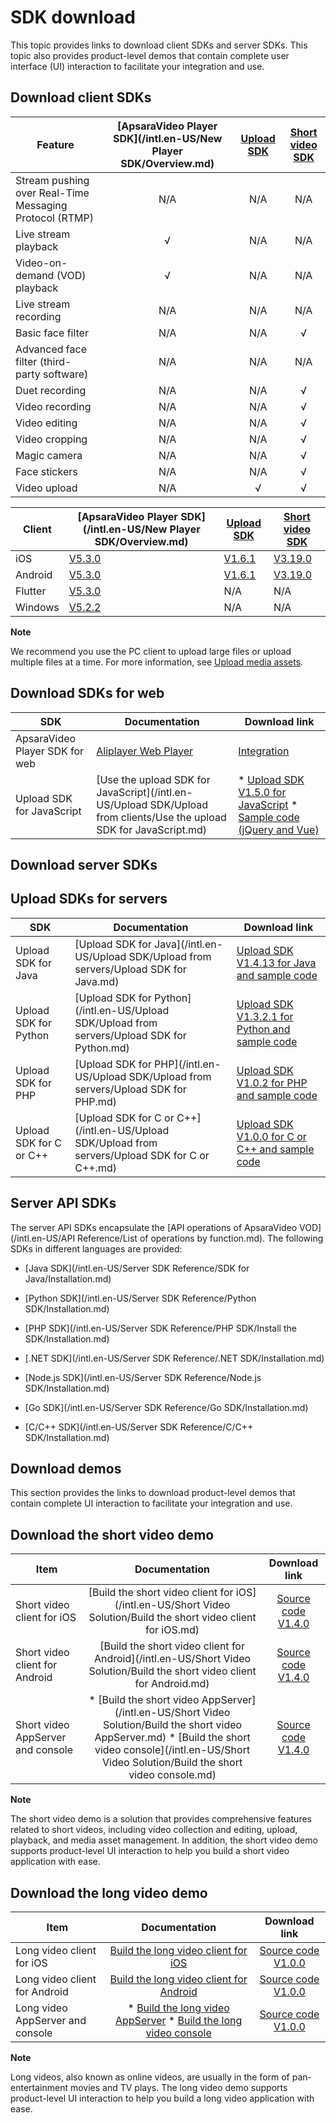 SDK download 
=================================

This topic provides links to download client SDKs and server SDKs. This topic also provides product-level demos that contain complete user interface (UI) interaction to facilitate your integration and use.

Download client SDKs 
-----------------------------------------



|                         Feature                         | [ApsaraVideo Player SDK](/intl.en-US/New Player SDK/Overview.md) | [Upload SDK](https://help.aliyun.com/document_detail/52200.html?spm=a2c4g.11186623.2.29.ENqqrt#topic1514) | [Short video SDK](https://help.aliyun.com/document_detail/53407.html?spm=a2c4g.11186623.2.30.2s6VFS#topic5068) |
|---------------------------------------------------------|:---------------------------------------------------------------------------------:|:--------------------------------------------------------------------------------------------------------------------------:|:-------------------------------------------------------------------------------------------------------------------------------:|
| Stream pushing over Real-Time Messaging Protocol (RTMP) |                                        N/A                                        |                                                            N/A                                                             |                                                               N/A                                                               |
| Live stream playback                                    |                                         √                                         |                                                            N/A                                                             |                                                               N/A                                                               |
| Video-on-demand (VOD) playback                          |                                         √                                         |                                                            N/A                                                             |                                                               N/A                                                               |
| Live stream recording                                   |                                        N/A                                        |                                                            N/A                                                             |                                                               N/A                                                               |
| Basic face filter                                       |                                        N/A                                        |                                                            N/A                                                             |                                                                √                                                                |
| Advanced face filter (third-party software)             |                                        N/A                                        |                                                            N/A                                                             |                                                               N/A                                                               |
| Duet recording                                          |                                        N/A                                        |                                                            N/A                                                             |                                                                √                                                                |
| Video recording                                         |                                        N/A                                        |                                                            N/A                                                             |                                                                √                                                                |
| Video editing                                           |                                        N/A                                        |                                                            N/A                                                             |                                                                √                                                                |
| Video cropping                                          |                                        N/A                                        |                                                            N/A                                                             |                                                                √                                                                |
| Magic camera                                            |                                        N/A                                        |                                                            N/A                                                             |                                                                √                                                                |
| Face stickers                                           |                                        N/A                                        |                                                            N/A                                                             |                                                                √                                                                |
| Video upload                                            |                                        N/A                                        |                                                             √                                                              |                                                                √                                                                |




| Client  |                                    [ApsaraVideo Player SDK](/intl.en-US/New Player SDK/Overview.md)                                     |                                                                        [Upload SDK](https://help.aliyun.com/document_detail/52200.html?spm=a2c4g.11186623.2.29.ENqqrt#topic1514)                                                                         |                             [Short video SDK](https://help.aliyun.com/document_detail/53407.html?spm=a2c4g.11186623.2.30.2s6VFS#topic5068)                              |
|---------|---------------------------------------------------------------------------------------------------------------------------------------------------------|----------------------------------------------------------------------------------------------------------------------------------------------------------------------------------------------------------------------------------------------------------|-------------------------------------------------------------------------------------------------------------------------------------------------------------------------|
| iOS     | [V5.3.0](https://alivc-demo-cms.alicdn.com/versionProduct/sourceCode/playVideo/5.3.0/ApsaraVideo_videoPlay_v5.3.0_iOS_20210119.zip)     | [V1.6.1](https://alivc-demo-cms.alicdn.com/versionProduct/sourceCode/upload/1.6.1/ApsaraVideo_AlivcVideoUpload_v1.6.1_iOS_20200623.zip?spm=a2c4g.11186623.2.23.3a9b6de0Z4pAs0&file=ApsaraVideo_AlivcVideoUpload_v1.6.1_iOS_20200623.zip) | [V3.19.0](https://alivc-demo-cms.alicdn.com/versionProduct/sourceCode/shortVideo/3.19.0/iOS/ApsaraVideo_shortVideoPro_v3.19.0_iOS_20210203.zip)         |
| Android | [V5.3.0](https://alivc-demo-cms.alicdn.com/versionProduct/sourceCode/playVideo/5.3.0/ApsaraVideo_videoPlay_v5.3.0_Android_20210119.zip) | [V1.6.1](https://alivc-demo-cms.alicdn.com/versionProduct/sourceCode/upload/1.6.1/ApsaraVideo_Upload_v1.6.1_Android_20200623.zip)                                                                                                                        | [V3.19.0](https://alivc-demo-cms.alicdn.com/versionProduct/sourceCode/shortVideo/3.19.0/android/ApsaraVideo_shortVideoPro_v3.19.0_Android_20210203.zip) |
| Flutter | [V5.3.0](https://alivc-demo-cms.alicdn.com/versionProduct/sourceCode/playVideo/5.3.0/flutter_aliplayer_5.3.0.zip)                       | N/A                                                                                                                                                                                                                                                      | N/A                                                                                                                                                                     |
| Windows | [V5.2.2](https://alivc-demo-cms.alicdn.com/versionProduct/sourceCode/playVideo/5.2.2/ApsaraVideo_videoPlay_v5.2.2_Windows_20201118.zip) | N/A                                                                                                                                                                                                                                                      | N/A                                                                                                                                                                     |


**Note**

We recommend you use the PC client to upload large files or upload multiple files at a time. For more information, see [Upload media assets](https://help.aliyun.com/document_detail/86058.html).

Download SDKs for web 
------------------------------------------



|              SDK               |                                                             Documentation                                                             |                                                                                                                                                                                                                   Download link                                                                                                                                                                                                                   |
|--------------------------------|---------------------------------------------------------------------------------------------------------------------------------------|---------------------------------------------------------------------------------------------------------------------------------------------------------------------------------------------------------------------------------------------------------------------------------------------------------------------------------------------------------------------------------------------------------------------------------------------------|
| ApsaraVideo Player SDK for web | [Aliplayer Web Player](https://player.alicdn.com/aliplayer/index.html)                                               | [Integration](https://help.aliyun.com/document_detail/125570.html#topic5790)                                                                                                                                                                                                                                                                                                                                                     |
| Upload SDK for JavaScript      | [Use the upload SDK for JavaScript](/intl.en-US/Upload SDK/Upload from clients/Use the upload SDK for JavaScript.md) | * [Upload SDK V1.5.0 for JavaScript](https://docs-aliyun.cn-hangzhou.oss.aliyun-inc.com/assets/attach/51992/cn_zh/1559546038907/aliyun-upload-sdk-1.5.0.zip)   * [Sample code (jQuery and Vue)](https://docs-aliyun.cn-hangzhou.oss.aliyun-inc.com/assets/attach/51992/cn_zh/1559546061415/aliyun-upload-sdk-1.5.0demo.zip)    |



Download server SDKs 
-----------------------------------------

Upload SDKs for servers 
--------------------------------------------



|           SDK           |                                                   Documentation                                                   |                                                                                      Download link                                                                                      |
|-------------------------|-------------------------------------------------------------------------------------------------------------------|-----------------------------------------------------------------------------------------------------------------------------------------------------------------------------------------|
| Upload SDK for Java     | [Upload SDK for Java](/intl.en-US/Upload SDK/Upload from servers/Upload SDK for Java.md)         | [Upload SDK V1.4.13 for Java and sample code](https://docs-aliyun.cn-hangzhou.oss.aliyun-inc.com/assets/attach/51992/cn_zh/1600848199952/VODUploadDemo-java-1.4.13.zip) |
| Upload SDK for Python   | [Upload SDK for Python](/intl.en-US/Upload SDK/Upload from servers/Upload SDK for Python.md)     | [Upload SDK V1.3.2.1 for Python and sample code](https://alivc-demo-cms.alicdn.com/versionProduct/sourceCode/upload/Python/1.3.2/VodUploadSDK-Python_1.3.2.1.zip)       |
| Upload SDK for PHP      | [Upload SDK for PHP](/intl.en-US/Upload SDK/Upload from servers/Upload SDK for PHP.md)           | [Upload SDK V1.0.2 for PHP and sample code](https://docs-aliyun.cn-hangzhou.oss.aliyun-inc.com/assets/attach/62952/cn_zh/1555416464043/VodUploadSDK-PHP_1.0.2.zip)      |
| Upload SDK for C or C++ | [Upload SDK for C or C++](/intl.en-US/Upload SDK/Upload from servers/Upload SDK for C or C++.md) | [Upload SDK V1.0.0 for C or C++ and sample code](https://docs-aliyun.cn-hangzhou.oss.aliyun-inc.com/assets/attach/51992/cn_zh/1547544294378/VodSDK-C_1.0.0.gz)          |



Server API SDKs 
------------------------------------

The server API SDKs encapsulate the [API operations of ApsaraVideo VOD](/intl.en-US/API Reference/List of operations by function.md). The following SDKs in different languages are provided: 

* [Java SDK](/intl.en-US/Server SDK Reference/SDK for Java/Installation.md)

  

* [Python SDK](/intl.en-US/Server SDK Reference/Python SDK/Installation.md)

  

* [PHP SDK](/intl.en-US/Server SDK Reference/PHP SDK/Install the SDK/Installation.md)

  

* [.NET SDK](/intl.en-US/Server SDK Reference/.NET SDK/Installation.md)

  

* [Node.js SDK](/intl.en-US/Server SDK Reference/Node.js SDK/Installation.md)

  

* [Go SDK](/intl.en-US/Server SDK Reference/Go SDK/Installation.md)

  

* [C/C++ SDK](/intl.en-US/Server SDK Reference/C/C++ SDK/Installation.md)

  




Download demos 
-----------------------------------

This section provides the links to download product-level demos that contain complete UI interaction to facilitate your integration and use.

Download the short video demo 
--------------------------------------------------



|               Item                |                                                                                                                                                              Documentation                                                                                                                                                              |                                                                                   Download link                                                                                    |
|-----------------------------------|:---------------------------------------------------------------------------------------------------------------------------------------------------------------------------------------------------------------------------------------------------------------------------------------------------------------------------------------:|:----------------------------------------------------------------------------------------------------------------------------------------------------------------------------------:|
| Short video client for iOS        |                                                                                                    [Build the short video client for iOS](/intl.en-US/Short Video Solution/Build the short video client for iOS.md)                                                                                                    |          [Source code V1.4.0](https://alivc-demo-cms.alicdn.com/versionProduct/sourceCode/smartVideo/1.4.0/ApsaraVideo_QuVideo_v1.4.0_iOS_20200110.zip)           |
| Short video client for Android    |                                                                                                [Build the short video client for Android](/intl.en-US/Short Video Solution/Build the short video client for Android.md)                                                                                                |        [Source code V1.4.0](https://alivc-demo-cms.alicdn.com/versionProduct/sourceCode/smartVideo/1.4.0/ApsaraVideo_QuVideo_v1.4.0_Android_20200113.zip)         |
| Short video AppServer and console | * [Build the short video AppServer](/intl.en-US/Short Video Solution/Build the short video AppServer.md)   * [Build the short video console](/intl.en-US/Short Video Solution/Build the short video console.md)    | [Source code V1.4.0](https://alivc-demo-cms.alicdn.com/versionProduct/sourceCode/smartVideo/1.4.0/ApsaraVideo_QuVideo_v1.4.0_Server_20191226.zip) |


**Note**

The short video demo is a solution that provides comprehensive features related to short videos, including video collection and editing, upload, playback, and media asset management. In addition, the short video demo supports product-level UI interaction to help you build a short video application with ease.

Download the long video demo 
-------------------------------------------------



|               Item               |                                                                                           Documentation                                                                                           |                                                                            Download link                                                                             |
|----------------------------------|:-------------------------------------------------------------------------------------------------------------------------------------------------------------------------------------------------:|:--------------------------------------------------------------------------------------------------------------------------------------------------------------------:|
| Long video client for iOS        |                                                                     [Build the long video client for iOS]()                                                                      |   [Source code V1.0.0](https://alivc-demo-cms.alicdn.com/versionProduct/sourceCode/longVideo/1.0.0/ApsaraVideo_LongVideo_v1.0.0_iOS_20190903.zip)   |
| Long video client for Android    |                                                                   [Build the long video client for Android]()                                                                    | [Source code V1.0.0](https://alivc-demo-cms.alicdn.com/versionProduct/sourceCode/longVideo/1.0.0/ApsaraVideo_longVideo_v1.0.0_Android_20190903.zip) |
| Long video AppServer and console | * [Build the long video AppServer]()   * [Build the long video console]()    | [Source code V1.0.0](https://alivc-demo-cms.alicdn.com/versionProduct/sourceCode/longVideo/1.0.0/ApsaraVideo_LongVideo_v1.0.0_Server_20190903.zip)  |


**Note**

Long videos, also known as online videos, are usually in the form of pan-entertainment movies and TV plays. The long video demo supports product-level UI interaction to help you build a long video application with ease.
